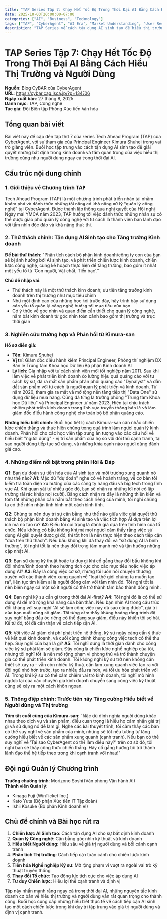 ```yaml
---
title: "TAP Series Tập 7: Chạy Hết Tốc Độ Trong Thời Đại AI Bằng Cách Hiểu Thị Trường và Người Dùng"
date: 2025-10-03T20:00:00+07:00
categories: ["AI", "Business", "Technology"]
tags: ["TAP", "CyberAgent", "AI Era", "Market Understanding", "User Research", "Business Strategy"]
description: "TAP Series về cách tận dụng AI sinh tạo để hiểu thị trường và người dùng trong thời đại AI"
---
```


# TAP Series Tập 7: Chạy Hết Tốc Độ Trong Thời Đại AI Bằng Cách Hiểu Thị Trường và Người Dùng

**Nguồn**: Blog CyBAR của CyberAgent  
**URL**: https://cybar.cag.isca.jp/?p=134706  
**Ngày xuất bản**: 27 tháng 8, 2025  
**Danh mục**: TAP, Công nghệ  
**Tác giả**: Đội Biên tập Phòng Xúc tiến Văn hóa

## Tổng quan bài viết

Bài viết này đề cập đến tập thứ 7 của series Tech Ahead Program (TAP) của CyberAgent, với sự tham gia của Principal Engineer Kimura Shuhei trong vai trò giảng viên. Buổi học tập trung vào cách tận dụng AI sinh tạo để giải quyết những bất định trong kinh doanh và tầm quan trọng của việc hiểu thị trường cũng như người dùng ngay cả trong thời đại AI.

## Cấu trúc nội dung chính

### 1. Giới thiệu về Chương trình TAP

Tech Ahead Program (TAP) là một chương trình phát triển nhân tài nhằm khám phá và đánh thức những tài năng có khả năng xử lý "quản lý công nghệ" tại CyberAgent. Được thành lập thông qua nghị quyết của Hội nghị Ngày mai YMCA năm 2023, TAP hướng tới việc đánh thức những nhân sự có thể được giao phó quản lý công nghệ với tư cách là thành viên ban lãnh đạo với tầm nhìn độc đáo và khả năng thực thi.

### 2. Thử thách chính: Tận dụng AI Sinh tạo cho Tăng trưởng Kinh doanh

**Đề bài thử thách**: "Phân tích cách bộ phận kinh doanh/công ty con của bạn sẽ bị ảnh hưởng bởi AI sinh tạo, và phát triển chiến lược kinh doanh, chiến lược công nghệ, cùng kế hoạch thực hiện để tăng trường, bao gồm ít nhất một yếu tố từ 'Con người, Vật chất, Tiền bạc'."

**Chủ đề nhập vai**:
- Thử thách này là một thử thách kinh doanh; ưu tiên tăng trưởng kinh doanh trên thị trường như mục tiêu chính
- Như một đỉnh cao của những học hỏi trước đây, hãy trình bày sử dụng các yếu tố quản lý công nghệ hướng tới mục tiêu của bạn
- Có ý thức về góc nhìn và quan điểm cần thiết cho quản lý công nghệ, nắm bắt kinh doanh từ góc nhìn toàn cảnh bao gồm thị trường và trục thời gian

### 3. Nghiên cứu trường hợp và Phản hồi từ Kimura-san

**Hồ sơ diễn giả**:
- **Tên**: Kimura Shuhei  
- **Vị trí**: Giám đốc điều hành kiêm Principal Engineer, Phòng thí nghiệm DX Bán lẻ Trung tâm Khoa học Dữ liệu Bộ phận Kinh doanh AI
- **Lý lịch**: Gia nhập với tư cách sinh viên mới tốt nghiệp năm 2011. Sau khi làm việc về phát triển kinh doanh đo lường hiệu quả quảng cáo với tư cách kỹ sư, đã ra mắt sản phẩm phân phối quảng cáo "Dynalyst" và dẫn dắt sản phẩm với tư cách là người quản lý phát triển và kinh doanh. Từ năm 2020, tham gia ra mắt và mở rộng nền tảng tiếp thị "Data One" sử dụng dữ liệu mua hàng. Cũng đã từng là trưởng phòng "Trung tâm Khoa học Dữ liệu" và Principal Engineer từ năm 2023. Hiện tại chịu trách nhiệm phát triển kinh doanh trong lĩnh vực truyền thông bán lẻ và làm giám đốc điều hành công nghệ cho toàn bộ bộ phận quảng cáo.

**Những hiểu biết chính**: Buổi học tiết lộ cách Kimura-san cân nhắc chiến lược chiến thắng và thực hiện chúng trong quá trình làm người quản lý kinh doanh. Phản hồi cho các học viên tập trung ấn tượng vào các câu hỏi về hiểu biết "người dùng" - vị trí sản phẩm của họ so với đối thủ cạnh tranh, tại sao người dùng tiếp tục sử dụng, và những khía cạnh nào người dùng đánh giá cao.

### 4. Những điểm nổi bật trong phiên Hỏi & Đáp

**Q1**: Bạn dự đoán sự tiến hóa của AI sinh tạo và môi trường xung quanh nó như thế nào?
**A1**: Mặc dù "dự đoán" nghe có vẻ hoành tráng, về cơ bản tôi kiểm tra toàn diện xu hướng của các công ty hàng đầu và big tech trong lĩnh vực AI. Khi quan sát từ nhiều góc độ, bạn sẽ nhận ra những lời nói có lập trường rải rác khắp nơi (cười). Bằng cách nhận ra đây là những thiên kiến và tóm tắt những phần cần nắm bắt theo cách riêng của mình, tôi nghĩ chúng ta có thể nhìn nhận tình hình một cách bình tĩnh.

**Q2**: Chúng ta nên duy trì sự cân bằng như thế nào giữa việc giải quyết thử thách bộ phận kinh doanh bằng AI sinh tạo và việc tích hợp AI dựa trên lợi ích mà nó tạo ra?
**A2**: Điều tôi coi trọng là đánh giá dựa trên tình hình của tổ chức. Nếu không có bầu không khí mà mọi người cảm thấy rằng việc sử dụng AI giải quyết được gì đó, thì tốt hơn là nên thực hiện theo cách tiếp cận "dựa trên thử thách". Nếu bầu không khí đã thay đổi và "sử dụng AI là bình thường", tôi nghĩ tốt là nên thay đổi trọng tâm mạnh mẽ và tận hưởng những cập nhật AI.

**Q3**: Bạn sử dụng kỹ thuật hoặc tư duy gì khi cố gắng thay đổi bầu không khí đội nhóm/kinh doanh theo hướng tích cực cho các mục tiêu hoặc việc áp dụng AI?
**A3**: Đây là công việc cơ sở, nhưng tôi luôn nói chuyện thường xuyên với các thành viên xung quanh về "loại thế giới chúng ta muốn tạo ra", liên tục tìm kiếm ai là người đồng cảm với tầm nhìn đó. Tôi nghĩ tốt là nên biến ngay cả một số ít người có thể trở thành tâm bão thành đồng minh.

**Q4**: Bạn nghĩ kỹ sư cần gì trong thời đại AI-first?
**A4**: Tôi nghĩ đó là có thể sử dụng AI để mở rộng khả năng của bản thân. Nếu bạn nhìn AI trong cấu trúc đối kháng với suy nghĩ "AI sẽ làm công việc này dù sao cũng được", giá trị của bạn cuối cùng sẽ giảm. Tôi từng cảm thấy khủng hoảng rằng trình độ suy nghĩ bằng đầu óc riêng có thể đang suy giảm, điều này khiến tôi sợ hãi. Kể từ đó, tôi đã cẩn thận về cách tiếp cận AI.

**Q5**: Với việc AI giảm chi phí phát triển hệ thống, kỹ sư ngày càng cần ý thức về kết quả kinh doanh, và cuối cùng chính khung công việc tech có thể thu hẹp. Suy nghĩ của bạn là gì?
**A5**: Tôi nghĩ đúng là thời gian dành cho công việc kỹ sư phải làm sẽ giảm. Đây cũng là chiến lược nghề nghiệp của tôi, nhưng tôi nghĩ tốt là nên mở rộng phạm vi phòng thủ và trở thành chuyên gia có thể phát triển kinh doanh. Tôi không nghĩ kỹ sư trở nên không cần thiết sẽ xảy ra - vẫn còn nhiều kỹ thuật cần làm xung quanh việc tạo ra với đội ngũ nhỏ hơn trước, tạo ra nhiều đầu ra hơn, và tối ưu hóa phát triển với AI. Trong khi kỹ sư có thể xâm chiếm vai trò kinh doanh, tôi nghĩ mô hình ngược lại của các chuyên gia kinh doanh chuyển sang công việc kỹ thuật cũng sẽ xảy ra một cách khôn ngoan.

### 5. Thông điệp chính: Trước tiên hãy Tăng cường Hiểu biết về Người dùng và Thị trường

**Tóm tắt cuối cùng của Kimura-san**: "Mặc dù định nghĩa người dùng khác nhau theo dịch vụ và sản phẩm, điều quan trọng là hiểu họ cảm nhận giá trị gì và sử dụng nó để làm gì. Nghe các bài thuyết trình, tôi cảm thấy các bạn có thể suy nghĩ về sản phẩm của mình, nhưng sẽ tốt nếu tương tự tăng cường hiểu biết về các sản phẩm xung quanh (cạnh tranh). Nếu bạn có thể suy nghĩ về 'Tại sao CyberAgent có thể làm điều này?' trên cơ sở đó, tôi nghĩ bạn sẽ thấy công thức chiến thắng. Hãy cố gắng hướng tới trở thành lãnh đạo thế hệ tiếp theo trong khi cạnh tranh với nhau!"

## Đội ngũ Quản lý Chương trình

**Trưởng chương trình**: Morizono Soshi (Văn phòng Vận hành AI)  
**Thành viên Quản lý**:
- Kinaga Fuji (WinTicket Inc.)
- Kato Yuta (Bộ phận Xúc tiến IT Tập đoàn)
- Ishii Kosuke (Bộ phận Kinh doanh AI)

## Chủ đề chính và Bài học rút ra

1. **Chiến lược AI Sinh tạo**: Cách tận dụng AI cho sự bất định kinh doanh
2. **Quản lý Công nghệ**: Cân bằng góc nhìn kỹ thuật và kinh doanh  
3. **Hiểu biết Người dùng**: Hiểu sâu về giá trị người dùng và bối cảnh cạnh tranh
4. **Phân tích Thị trường**: Cách tiếp cận toàn cảnh cho chiến lược kinh doanh
5. **Tiến hóa Nghề nghiệp Kỹ sư**: Mở rộng phạm vi vượt ra ngoài vai trò kỹ thuật truyền thống
6. **Thay đổi Tổ chức**: Tạo động lực tích cực cho việc áp dụng AI
7. **Tư duy Chiến lược**: Hiểu lợi thế cạnh tranh và định vị

Tập này nhấn mạnh rằng ngay cả trong thời đại AI, những nguyên tắc kinh doanh cơ bản về hiểu thị trường và người dùng vẫn rất quan trọng cho thành công. Buổi học cung cấp những hiểu biết thực tế về cách tiếp cận AI sinh tạo một cách chiến lược trong khi duy trì tập trung vào giá trị người dùng và định vị cạnh tranh.
